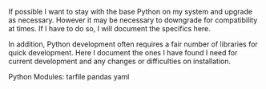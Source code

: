 If possible I want to stay with the base Python on my system and upgrade as necessary. However it may be necessary to downgrade for compatibility at times. If I have to do so, I will document the specifics here.

In addition, Python development often requires a fair number of libraries for quick development. Here I document the ones I have found I need for current development and any changes or difficulties on installation.

Python Modules:
  tarfile
  pandas
  yaml

